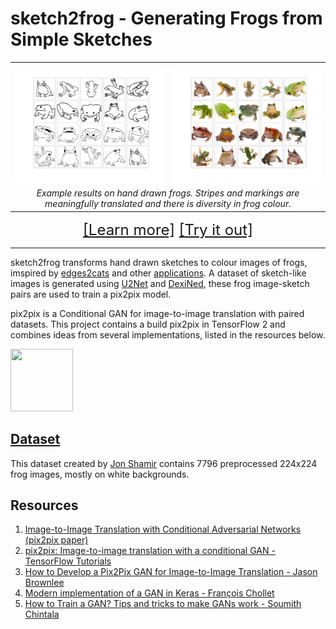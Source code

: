 # sketch2frog - Generating Frogs from Simple Sketches

<table align="center" width=100%>
    <tr>
        <td width=50%>
            <a href="https://github.com/yleneb/sketch2frog/blob/master/sketch2frog/reports/figures/hand_drawn_input.png">
                <img src = "sketch2frog/reports/figures/hand_drawn_input.png"></img>
            </a>
        </td>
        <td width=50%>
            <a href="https://github.com/yleneb/sketch2frog/blob/master/sketch2frog/reports/figures/hand_preds_0.png">
                <img class="" src = "sketch2frog/reports/figures/hand_preds_0.png"></img>
            </a>
        </td>
    </tr>
        <td align="center" colspan="2" width=95%>
            <span style="font-size:14px"><i>Example results on hand drawn frogs. Stripes and markings are meaningfully translated and there is diversity in frog colour.</i></span>
        </td>
</table>

<div align="center" width=100% style="font-size:24px">
        <a href='https://github.com/yleneb/sketch2frog/blob/master/sketch2frog/reports/Report.ipynb'>[Learn more]</a>
        <a href='https://colab.research.google.com/drive/1pl4wXsYgd79jVScqP5TdrBXsh7Me66ZE?usp=sharing'>[Try it out]</a>
</div>

------------

sketch2frog transforms hand drawn sketches to colour images of frogs, imspired by [edges2cats](https://affinelayer.com/pixsrv/) and other [applications](https://phillipi.github.io/pix2pix/#:~:text=#pix2pix). A dataset of sketch-like images is generated using [U2Net](https://github.com/shreyas-bk/U-2-Net) and [DexiNed](https://github.com/xavysp/DexiNed/tree/master/DexiNed-TF2), these frog image-sketch pairs are used to train a pix2pix model.

pix2pix is a Conditional GAN for image-to-image translation with paired datasets. This project contains a build pix2pix in TensorFlow 2 and combines ideas from several implementations, listed in the resources below.

<img src="https://github.com/yleneb/sketch2frog/tree/master/sketch2frog/reports/results/training.gif" width="100" height="100" />

## [Dataset](https://github.com/jonshamir/frog-dataset)

This dataset created by [Jon Shamir](https://github.com/jonshamir) contains 7796 preprocessed 224x224 frog images, mostly on white backgrounds.

## Resources

1. [Image-to-Image Translation with Conditional Adversarial Networks (pix2pix paper)](https://arxiv.org/abs/1611.07004)
2. [pix2pix: Image-to-image translation with a conditional GAN - TensorFlow Tutorials](https://www.tensorflow.org/tutorials/generative/pix2pix)
3. [How to Develop a Pix2Pix GAN for Image-to-Image Translation - Jason Brownlee](https://machinelearningmastery.com/how-to-develop-a-pix2pix-gan-for-image-to-image-translation/)
4. [Modern implementation of a GAN in Keras - François Chollet](https://twitter.com/fchollet/status/1250622989541838848?s=20)
5. [How to Train a GAN? Tips and tricks to make GANs work - Soumith Chintala](https://github.com/soumith/ganhacks)